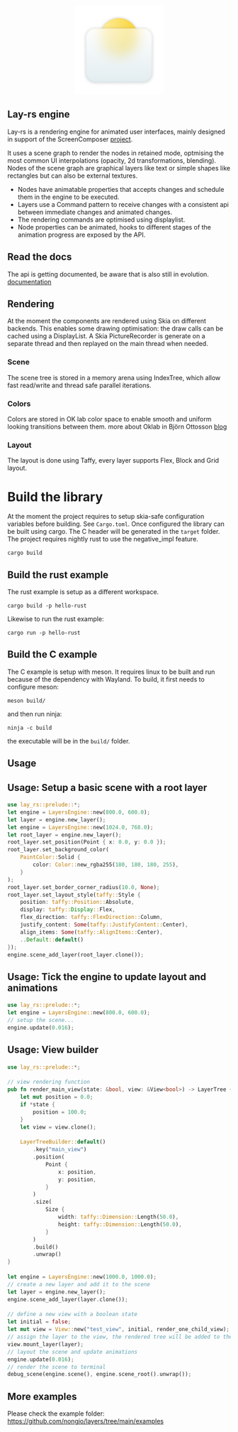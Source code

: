 
<p align="center">
  <img src="https://github.com/nongio/layers/blob/main/assets/LayersEngine.png?raw=true" alt="Layers Engine Logo" width="200" height="200">
</p>

## Lay-rs engine




Lay-rs is a rendering engine for animated user interfaces, mainly designed in support of the ScreenComposer [project](https://github.com/nongio/screencomposer).

It uses a scene graph to render the nodes in retained mode, optmising the most common UI interpolations (opacity, 2d transformations, blending).
Nodes of the scene graph are graphical layers like text or simple shapes like rectangles but can also be external textures.

- Nodes have animatable properties that accepts changes and schedule them in the engine to be executed. 
- Layers use a Command pattern to receive changes with a consistent api between immediate changes and animated changes.
- The rendering commands are optimised using displaylist.
- Node properties can be animated, hooks to different stages of the animation progress are exposed by the API.

## Read the docs
The api is getting documented, be aware that is also still in evolution.
[documentation](https://nongio.github.io/layers/layers/)


## Rendering
At the moment the components are rendered using Skia on different backends. This enables some drawing optimisation: the draw calls can be cached using a DisplayList. A Skia PictureRecorder is generate on a separate thread and then replayed on the main thread when needed.

### Scene
The scene tree is stored in a memory arena using IndexTree, which allow fast read/write and thread safe parallel iterations.

### Colors
Colors are stored in OK lab color space to enable smooth and uniform looking transitions between them.
more about Oklab in Björn Ottosson [blog](https://bottosson.github.io/posts/oklab/)

### Layout
The layout is done using Taffy, every layer supports Flex, Block and Grid layout.

# Build the library
At the moment the project requires to setup skia-safe configuration variables before building. See `Cargo.toml`. Once configured the library can be built using cargo.
The C header will be generated in the `target` folder.
The project requires nightly rust to use the negative_impl feature.
```
cargo build
```

## Build the rust example
The rust example is setup as a different workspace.
```
cargo build -p hello-rust
```
Likewise to run the rust example:
```
cargo run -p hello-rust
```

## Build the C example
The C example is setup with meson. It requires linux to be built and run because of the dependency with Wayland.
To build, it first needs to configure meson:
```
meson build/
```
and then run ninja:
```
ninja -c build
```
the executable will be in the `build/` folder.

## Usage

## Usage: Setup a basic scene with a root layer
```rust
use lay_rs::prelude::*;
let engine = LayersEngine::new(800.0, 600.0);
let layer = engine.new_layer();
let engine = LayersEngine::new(1024.0, 768.0);
let root_layer = engine.new_layer();
root_layer.set_position(Point { x: 0.0, y: 0.0 });
root_layer.set_background_color(
    PaintColor::Solid {
        color: Color::new_rgba255(180, 180, 180, 255),
    }
);
root_layer.set_border_corner_radius(10.0, None);
root_layer.set_layout_style(taffy::Style {
    position: taffy::Position::Absolute,
    display: taffy::Display::Flex,
    flex_direction: taffy::FlexDirection::Column,
    justify_content: Some(taffy::JustifyContent::Center),
    align_items: Some(taffy::AlignItems::Center),
    ..Default::default()
});
engine.scene_add_layer(root_layer.clone());
```

## Usage: Tick the engine to update layout and animations
```rust
use lay_rs::prelude::*;
let engine = LayersEngine::new(800.0, 600.0);
// setup the scene...
engine.update(0.016);
```

## Usage: View builder
```rust
use lay_rs::prelude::*;

// view rendering function
pub fn render_main_view(state: &bool, view: &View<bool>) -> LayerTree {
    let mut position = 0.0;
    if *state {
        position = 100.0;
    }
    let view = view.clone();

    LayerTreeBuilder::default()
        .key("main_view")
        .position(
            Point {
                x: position,
                y: position,
            }
        )
        .size(
            Size {
                width: taffy::Dimension::Length(50.0),
                height: taffy::Dimension::Length(50.0),
            }
        )
        .build()
        .unwrap()
}

let engine = LayersEngine::new(1000.0, 1000.0);
// create a new layer and add it to the scene
let layer = engine.new_layer();
engine.scene_add_layer(layer.clone());

// define a new view with a boolean state
let initial = false;
let mut view = View::new("test_view", initial, render_one_child_view);
// assign the layer to the view, the rendered tree will be added to the layer
view.mount_layer(layer);
// layout the scene and update animations
engine.update(0.016);
// render the scene to terminal
debug_scene(engine.scene(), engine.scene_root().unwrap());
```

## More examples
Please check the example folder:
https://github.com/nongio/layers/tree/main/examples
